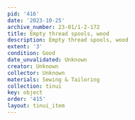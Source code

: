 ```yaml
---
pid: '416'
date: '2023-10-25'
archive_number: 23-01/1-2-172
title: Empty thread spools, wood
description: Empty thread spools, wood
extent: '3'
condition: Good
date_unvalidated: Unknown
creator: Unknown
collector: Unknown
materials: Sewing & Tailoring
collection: tinui
key: object
order: '415'
layout: tinui_item
---
```

